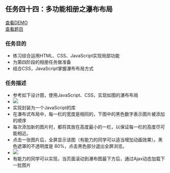 ## 任务四十四：多功能相册之瀑布布局
[查看DEMO](https://rawgit.com/cjlalala/2016-IFE/master/phase03/task44/task44.html)<br>
[查看题目](http://ife.baidu.com/2016/task/detail?taskId=44)

### 任务目的
* 练习综合运用HTML、CSS、JavaScript实现局部功能
* 为第四阶段的相册任务做准备
* 结合CSS，JavaScript掌握瀑布布局方式

### 任务描述
* 参考如下设计图，使用JavaScript、CSS，实现如图的瀑布布局
* ![](https://github.com/cjlalala/2016-IFE/master/phase03/task44/task44_1.png)
* 实现封装为一个JavaScript的库
* 在瀑布式布局中，每一栏的宽度是相同的，下图中的黑色数字表示图片被添加的顺序
* 每次添加新的图片时，都将其放在高度最小的一栏，以保证每一栏的高度尽可能相近。
* 点击一张图片后，全屏显示该图（有能力的同学可以适当增加动画效果）。黑色遮罩的不透明度是 80%，点击黑色部分退出全屏浏览。
* ![](https://github.com/cjlalala/2016-IFE/master/phase03/task44/task44_2.png)
* 有能力的同学可以实现，当页面滚动到瀑布图最下方后，通过Ajax动态加载下一批图片
